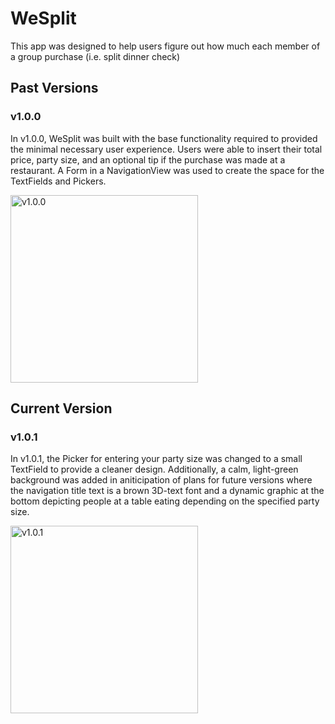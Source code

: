 # WeSplit
This app was designed to help users figure out how much each member of a group purchase (i.e. split dinner check)

## Past Versions

### v1.0.0
In v1.0.0, WeSplit was built with the base functionality required to provided the minimal necessary user experience. 
Users were able to insert their total price, party size, and an optional tip if the purchase was made at a restaurant.
A Form in a NavigationView was used to create the space for the TextFields and Pickers. 

<img src="https://user-images.githubusercontent.com/49571904/198076263-9f84c9bd-c12f-4e8a-a586-2013b51ff6dd.png" alt="v1.0.0" width="300"/>


## Current Version

### v1.0.1
In v1.0.1, the Picker for entering your party size was changed to a small TextField to provide a cleaner design.
Additionally, a calm, light-green background was added in aniticipation of plans for future versions where the
navigation title text is a brown 3D-text font and a dynamic graphic at the bottom depicting people at a table eating 
depending on the specified party size. 

<img src="https://user-images.githubusercontent.com/49571904/198076302-7cada42d-ab06-4115-a46a-8a30e9edd4ae.png" alt="v1.0.1" width="300"/>
